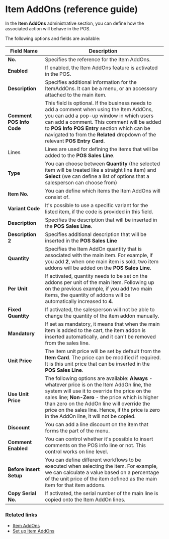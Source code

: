 # Item AddOns (reference guide)

In the **Item AddOns** administrative section, you can define how the associated action will behave in the POS. 

The following options and fields are available:


| Field Name      | Description |
| ----------- | ----------- |
| **No.** | Specifies the reference for the Item AddOns. |
| **Enabled** | If enabled, the Item AddOns feature is activated in the POS. |
| **Description** | Specifies additional information for the ItemAddOns. It can be a menu, or an accessory attached to the main item. |
| **Comment POS Info Code** | This field is optional. If the business needs to add a comment when using the Item AddOns, you can add a pop-up window in which users can add a comment. This comment will be added to **POS Info POS Entry** section which can be navigated to from the **Related** dropdown of the relevant **POS Entry Card**. |
| Lines | Lines are used for defining the items that will be added to the **POS Sales Line**. |
| **Type** | You can choose between **Quantity** (the selected item will be treated like a straight line item) and **Select** (we can define a list of options that a salesperson can choose from) |
| **Item No.** | You can define which items the Item AddOns will consist of. |
| **Variant Code** | It's possible to use a specific variant for the listed item, if the code is provided in this field. |
| **Description** | Specifies the description that will be inserted in the **POS Sales Line**. |
| **Description 2** | Specifies additional description that will be inserted in the **POS Sales Line** | 
| **Quantity** | Specifies the Item AddOn quantity that is associated with the main item. For example, if you add **2**, when one main item is sold, two item addons will be added on the **POS Sales Line**. | 
| **Per Unit** | If activated, quantity needs to be set on the addons per unit of the main item. Following up on the previous example, if you add two main items, the quantity of addons will be automatically increased to **4**. |
| **Fixed Quantity** | If activated, the salesperson will not be able to change the quantity of the item addon manually. |
| **Mandatory** | If set as mandatory, it means that when the main item is added to the cart, the item addon is inserted automatically, and it can't be removed from the sales line. | 
| **Unit Price** | The item unit price will be set by default from the **Item Card**. The price can be modified if required. It is this unit price that can be inserted in the **POS Sales Line**. |
| **Use Unit Price** | The following options are available: **Always** - whatever price is on the Item AddOn line, the system will use it to override the price on the sales line; **Non-Zero** - the price which is higher than zero on the AddOn line will override the price on the sales line. Hence, if the price is zero in the AddOn line, it will not be copied. | 
| **Discount** | You can add a line discount on the item that forms the part of the menu. |
| **Comment Enabled** | You can control whether it's possible to insert comments on the POS info line or not. This control works on line level. |
| **Before Insert Setup** | You can define different workflows to be executed when selecting the item. For example, we can calculate a value based on a percentage of the unit price of the item defined as the main item for that item addons. | 
| **Copy Serial No.** | If activated, the serial number of the main line is copied onto the Item AddOn lines. | 

### Related links

- [Item AddOns](../explanation/item_addons.md)
- [Set up Item AddOns](../howto/item_addons_procedure.md)